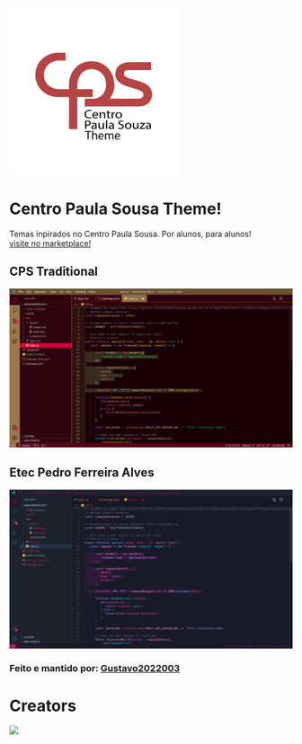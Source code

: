 <img style="width: 300px;" src="https://raw.githubusercontent.com/Gustavo2022003/CPS-Theme/main/assets/icon.png"></img>
# Centro Paula Sousa Theme!

Temas inpirados no Centro Paula Sousa. Por alunos, para alunos!
<br>
[visite no marketplace!](https://marketplace.visualstudio.com/items?itemName=Gustavo2022003.cps-theme)

## CPS Traditional
![CPS Traditional IMG](assets/cps-traditional-img.png)

## Etec Pedro Ferreira Alves
![ETEC PFA IMG](assets/etec-pfa-img.png)

### Feito e mantido por: [Gustavo2022003](https://github.com/Gustavo2022003)
# Creators
<p>
 <a src="https://github.com/Gustavo2022003"><img style="width: 80px;" src="https://avatars.githubusercontent.com/u/54781049?v=4"></a>
</p>
